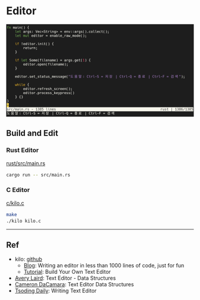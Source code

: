 # Editor

![rust](images/rust.png)

## Build and Edit

### Rust Editor

[rust/src/main.rs](rust/src/main.rs)

```bash
cargo run -- src/main.rs
```

### C Editor

[c/kilo.c](c/kilo.c)

```bash
make
./kilo kilo.c
```

______________________________________________________________________

## Ref

- kilo: [github](https://github.com/antirez/kilo)
  - [Blog](http://antirez.com/news/108): Writing an editor in less than 1000
    lines of code, just for fun
  - [Tutorial](https://viewsourcecode.org/snaptoken/kilo/): Build Your Own Text
    Editor
- [Avery Laird](https://www.averylaird.com/programming/the%20text%20editor/2017/09/30/the-piece-table):
  Text Editor - Data Structures
- [Cameron DaCamara](https://cdacamar.github.io/data%20structures/algorithms/benchmarking/text%20editors/c++/editor-data-structures/):
  Text Editor Data Structures
- [Tsoding Daily](https://youtu.be/2UY_Am-Q-oI): Writing Text Editor
